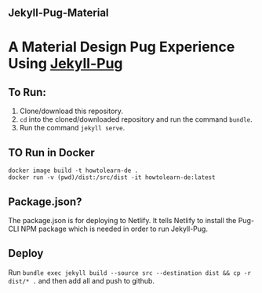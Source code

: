 Jekyll-Pug-Material
---

# A Material Design Pug Experience Using [Jekyll-Pug](https://jekyll-pug.dougie.io/)

## To Run:

1. Clone/download this repository.
2. `cd` into the cloned/downloaded repository and run the command `bundle`.
3. Run the command `jekyll serve`.

## TO Run in Docker

    docker image build -t howtolearn-de .
    docker run -v (pwd)/dist:/src/dist -it howtolearn-de:latest

## Package.json?

The package.json is for deploying to Netlify. It tells Netlify to install the Pug-CLI NPM package which is needed in order to run Jekyll-Pug.

## Deploy

Run `bundle exec jekyll build --source src --destination dist && cp -r dist/* .` and then add all and push to github.
